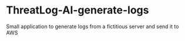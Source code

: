 # ThreatLog-AI-generate-logs
Small application to generate logs from a fictitious server and send it to AWS
